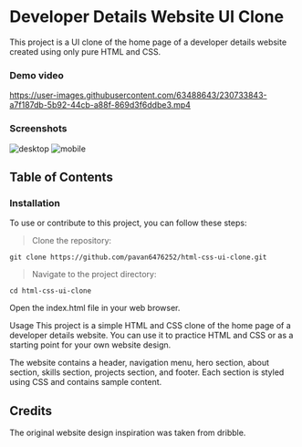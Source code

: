 # Developer Details Website UI Clone
This project is a UI clone of the home page of a developer details website created using only pure HTML and CSS.



### Demo video
https://user-images.githubusercontent.com/63488643/230733843-a7f187db-5b92-44cb-a88f-869d3f6ddbe3.mp4

### Screenshots

![desktop](https://user-images.githubusercontent.com/63488643/230733889-f6190109-23fb-4f44-81b7-77a2c2f723ee.jpeg)
![mobile](https://user-images.githubusercontent.com/63488643/230733893-ef4feb27-a441-40bb-b7a7-58990059c7d9.jpg)

## Table of Contents

### Installation
To use or contribute to this project, you can follow these steps:

> Clone the repository:

```
git clone https://github.com/pavan6476252/html-css-ui-clone.git
```
> Navigate to the project directory:

```
cd html-css-ui-clone
```
Open the index.html file in your web browser.

Usage
This project is a simple HTML and CSS clone of the home page of a developer details website. You can use it to practice HTML and CSS or as a starting point for your own website design.

The website contains a header, navigation menu, hero section, about section, skills section, projects section, and footer. Each section is styled using CSS and contains sample content.

## Credits

The original website design inspiration was taken  from dribble.


